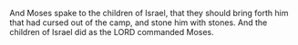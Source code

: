 And Moses spake to the children of Israel, that they should bring forth him that had cursed out of the camp, and stone him with stones. And the children of Israel did as the LORD commanded Moses.
